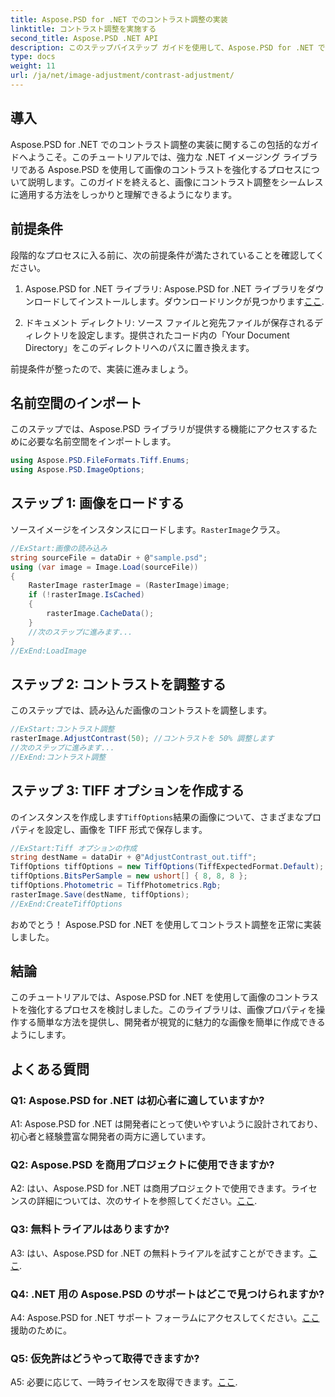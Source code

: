 ```yaml
---
title: Aspose.PSD for .NET でのコントラスト調整の実装
linktitle: コントラスト調整を実施する
second_title: Aspose.PSD .NET API
description: このステップバイステップ ガイドを使用して、Aspose.PSD for .NET でコントラスト調整を実装する方法を学びます。
type: docs
weight: 11
url: /ja/net/image-adjustment/contrast-adjustment/
---
```

## 導入

Aspose.PSD for .NET でのコントラスト調整の実装に関するこの包括的なガイドへようこそ。このチュートリアルでは、強力な .NET イメージング ライブラリである Aspose.PSD を使用して画像のコントラストを強化するプロセスについて説明します。このガイドを終えると、画像にコントラスト調整をシームレスに適用する方法をしっかりと理解できるようになります。

## 前提条件

段階的なプロセスに入る前に、次の前提条件が満たされていることを確認してください。

1.  Aspose.PSD for .NET ライブラリ: Aspose.PSD for .NET ライブラリをダウンロードしてインストールします。ダウンロードリンクが見つかります[ここ](https://releases.aspose.com/psd/net/).

2. ドキュメント ディレクトリ: ソース ファイルと宛先ファイルが保存されるディレクトリを設定します。提供されたコード内の「Your Document Directory」をこのディレクトリへのパスに置き換えます。

前提条件が整ったので、実装に進みましょう。

## 名前空間のインポート

このステップでは、Aspose.PSD ライブラリが提供する機能にアクセスするために必要な名前空間をインポートします。

```csharp
using Aspose.PSD.FileFormats.Tiff.Enums;
using Aspose.PSD.ImageOptions;
```

## ステップ 1: 画像をロードする

ソースイメージをインスタンスにロードします。`RasterImage`クラス。

```csharp
//ExStart:画像の読み込み
string sourceFile = dataDir + @"sample.psd";
using (var image = Image.Load(sourceFile))
{
    RasterImage rasterImage = (RasterImage)image;
    if (!rasterImage.IsCached)
    {
        rasterImage.CacheData();
    }
    //次のステップに進みます...
}
//ExEnd:LoadImage
```

## ステップ 2: コントラストを調整する

このステップでは、読み込んだ画像のコントラストを調整します。

```csharp
//ExStart:コントラスト調整
rasterImage.AdjustContrast(50); //コントラストを 50% 調整します
//次のステップに進みます...
//ExEnd:コントラスト調整
```

## ステップ 3: TIFF オプションを作成する

のインスタンスを作成します`TiffOptions`結果の画像について、さまざまなプロパティを設定し、画像を TIFF 形式で保存します。

```csharp
//ExStart:Tiff オプションの作成
string destName = dataDir + @"AdjustContrast_out.tiff";
TiffOptions tiffOptions = new TiffOptions(TiffExpectedFormat.Default);
tiffOptions.BitsPerSample = new ushort[] { 8, 8, 8 };
tiffOptions.Photometric = TiffPhotometrics.Rgb;
rasterImage.Save(destName, tiffOptions);
//ExEnd:CreateTiffOptions
```

おめでとう！ Aspose.PSD for .NET を使用してコントラスト調整を正常に実装しました。

## 結論

このチュートリアルでは、Aspose.PSD for .NET を使用して画像のコントラストを強化するプロセスを検討しました。このライブラリは、画像プロパティを操作する簡単な方法を提供し、開発者が視覚的に魅力的な画像を簡単に作成できるようにします。

## よくある質問

### Q1: Aspose.PSD for .NET は初心者に適していますか?

A1: Aspose.PSD for .NET は開発者にとって使いやすいように設計されており、初心者と経験豊富な開発者の両方に適しています。

### Q2: Aspose.PSD を商用プロジェクトに使用できますか?

 A2: はい、Aspose.PSD for .NET は商用プロジェクトで使用できます。ライセンスの詳細については、次のサイトを参照してください。[ここ](https://purchase.aspose.com/buy).

### Q3: 無料トライアルはありますか?

 A3: はい、Aspose.PSD for .NET の無料トライアルを試すことができます。[ここ](https://releases.aspose.com/).

### Q4: .NET 用の Aspose.PSD のサポートはどこで見つけられますか?

 A4: Aspose.PSD for .NET サポート フォーラムにアクセスしてください。[ここ](https://forum.aspose.com/c/psd/34)援助のために。

### Q5: 仮免許はどうやって取得できますか?

 A5: 必要に応じて、一時ライセンスを取得できます。[ここ](https://purchase.aspose.com/temporary-license/).